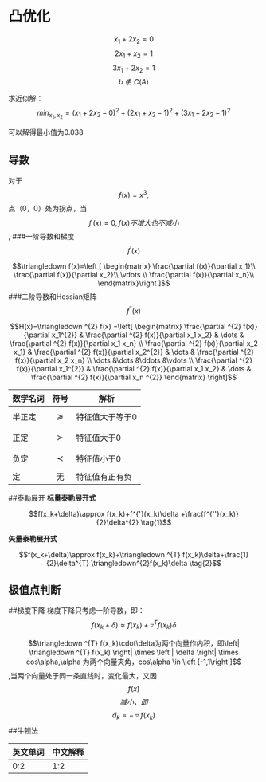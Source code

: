 # 凸优化

$$x_1 +2x_2=0$$
$$2x_1+x_2=1$$
$$3x_1+2x_2=1$$
$$b \notin C(A)$$

求近似解：
$$min_{x_1,x_2}=(x_1+2x_2-0)^2+(2x_1+x_2-1)^2+(3x_1+2x_2-1)^2$$

可以解得最小值为0.038


## 导数
对于$$f(x)=x^3,$$点（0，0）处为拐点，当$$f^{'}(x)=0,f(x)不增大也不减小$$,
###一阶导数和梯度
$$f^{'}(x)$$

$$\triangledown f(x)=\left [ \begin{matrix} \frac{\partial f(x)}{\partial x_1}\\
\frac{\partial f(x)}{\partial x_2}\\
\vdots \\
\frac{\partial f(x)}{\partial x_n}\\
\end{matrix}\right ]$$
###二阶导数和Hessian矩阵
$$f^{''}(x)$$

$$H(x)=\triangledown ^{2} f(x) =\left[ \begin{matrix}    \frac{\partial ^{2} f(x)}{\partial x_1^{2}} & \frac{\partial ^{2} f(x)}{\partial x_1 x_2} & \dots & \frac{\partial ^{2} f(x)}{\partial x_1 x_n} \\
\frac{\partial ^{2} f(x)}{\partial x_2 x_1} & \frac{\partial ^{2} f(x)}{\partial x_2^{2}} & \dots & \frac{\partial ^{2} f(x)}{\partial x_2 x_n} \\
\dots &\dots &\ddots &\vdots \\
\frac{\partial ^{2} f(x)}{\partial x_1^{2}} & \frac{\partial ^{2} f(x)}{\partial x_1 x_2} & \dots & \frac{\partial ^{2} f(x)}{\partial x_n ^{2}} \end{matrix} \right]$$

| 数学名词 | 符号 | 解析 |
| -- | :--: | -- |
| 半正定 | $$\succeq$$  | 特征值大于等于0 |
| 正定 | $$\succ$$ | 特征值大于0 |
| 负定 | $$\prec$$ | 特征值小于0 |
|定 | 无 | 特征值有正有负 |

##泰勒展开
**标量泰勒展开式**

$$f(x_k+\delta)\approx f(x_k)+f^{'}(x_k)\delta +\frac{f^{''}(x_k)}{2}\delta^{2} \tag{1}$$

**矢量泰勒展开式**

$$f(x_k+\delta)\approx f(x_k)+\triangledown ^{T} f(x_k)\delta+\frac{1}{2}\delta^{T} \triangledown^{2}f(x_k)\delta \tag{2}$$
## 极值点判断




##梯度下降
梯度下降只考虑一阶导数，即：$$f(x_k+\delta)\approx f(x_k)+\triangledown ^{T} f(x_k)\delta$$

$$\triangledown ^{T} f(x_k)\cdot\delta为两个向量作内积，即\left| \triangledown ^{T} f(x_k) \right| \times \left | \delta \right| \times cos\alpha,\alpha 为两个向量夹角，cos\alpha \in \left [-1,1\right ]$$,当两个向量处于同一条直线时，变化最大，又因$$f(x)$$$$减小，即$$$$d_k = - \triangledown f(x_k)$$
##牛顿法

| 英文单词 | 中文解释 |
| :-- | -- |
| 0:2 | 1:2 |

